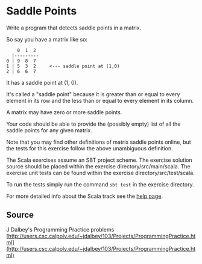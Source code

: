 # Saddle Points

Write a program that detects saddle points in a matrix.

So say you have a matrix like so:

```plain
    0  1  2
  |---------
0 | 9  8  7
1 | 5  3  2     <--- saddle point at (1,0)
2 | 6  6  7
```

It has a saddle point at (1, 0).

It's called a "saddle point" because it is greater than or equal to
every element in its row and the less than or equal to every element in
its column.

A matrix may have zero or more saddle points.

Your code should be able to provide the (possibly empty) list of all the
saddle points for any given matrix.

Note that you may find other definitions of matrix saddle points online,
but the tests for this exercise follow the above unambiguous definition.

The Scala exercises assume an SBT project scheme. The exercise solution source
should be placed within the exercise directory/src/main/scala. The exercise
unit tests can be found within the exercise directory/src/test/scala.

To run the tests simply run the command `sbt test` in the exercise directory.

For more detailed info about the Scala track see the [help
page](http://exercism.io/languages/scala).

## Source

J Dalbey's Programming Practice problems [http://users.csc.calpoly.edu/~jdalbey/103/Projects/ProgrammingPractice.html](http://users.csc.calpoly.edu/~jdalbey/103/Projects/ProgrammingPractice.html)

